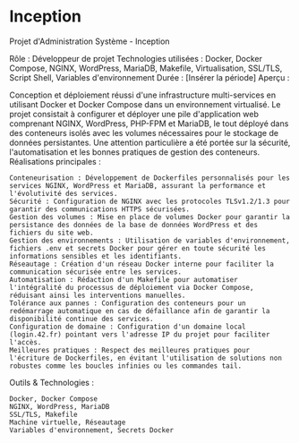 # Inception

Projet d'Administration Système - Inception

Rôle : Développeur de projet
Technologies utilisées : Docker, Docker Compose, NGINX, WordPress, MariaDB, Makefile, Virtualisation, SSL/TLS, Script Shell, Variables d'environnement
Durée : [Insérer la période]
Aperçu :

Conception et déploiement réussi d'une infrastructure multi-services en utilisant Docker et Docker Compose dans un environnement virtualisé. Le projet consistait à configurer et déployer une pile d'application web comprenant NGINX, WordPress, PHP-FPM et MariaDB, le tout déployé dans des conteneurs isolés avec les volumes nécessaires pour le stockage de données persistantes. Une attention particulière a été portée sur la sécurité, l'automatisation et les bonnes pratiques de gestion des conteneurs.
Réalisations principales :

    Conteneurisation : Développement de Dockerfiles personnalisés pour les services NGINX, WordPress et MariaDB, assurant la performance et l'évolutivité des services.
    Sécurité : Configuration de NGINX avec les protocoles TLSv1.2/1.3 pour garantir des communications HTTPS sécurisées.
    Gestion des volumes : Mise en place de volumes Docker pour garantir la persistance des données de la base de données WordPress et des fichiers du site web.
    Gestion des environnements : Utilisation de variables d'environnement, fichiers .env et secrets Docker pour gérer en toute sécurité les informations sensibles et les identifiants.
    Réseautage : Création d'un réseau Docker interne pour faciliter la communication sécurisée entre les services.
    Automatisation : Rédaction d'un Makefile pour automatiser l'intégralité du processus de déploiement via Docker Compose, réduisant ainsi les interventions manuelles.
    Tolérance aux pannes : Configuration des conteneurs pour un redémarrage automatique en cas de défaillance afin de garantir la disponibilité continue des services.
    Configuration de domaine : Configuration d'un domaine local (login.42.fr) pointant vers l'adresse IP du projet pour faciliter l'accès.
    Meilleures pratiques : Respect des meilleures pratiques pour l'écriture de Dockerfiles, en évitant l'utilisation de solutions non robustes comme les boucles infinies ou les commandes tail.

Outils & Technologies :

    Docker, Docker Compose
    NGINX, WordPress, MariaDB
    SSL/TLS, Makefile
    Machine virtuelle, Réseautage
    Variables d'environnement, Secrets Docker
